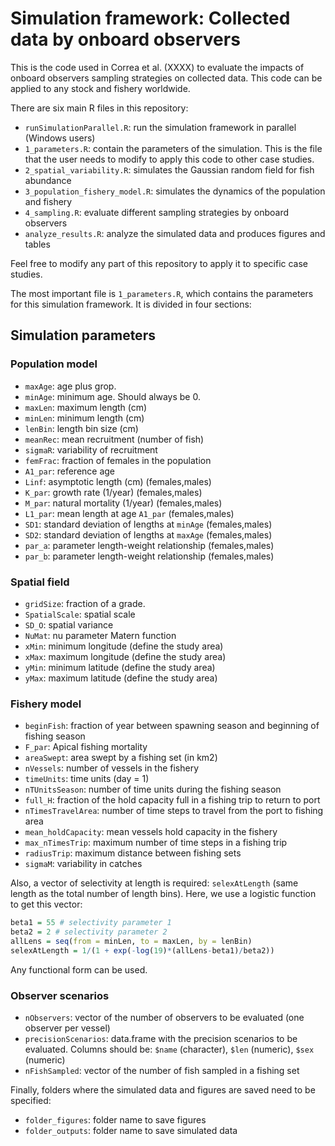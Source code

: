 # Simulation framework: Collected data by onboard observers

This is the code used in Correa et al. (XXXX) to evaluate the impacts 
of onboard observers sampling strategies on collected data. This code 
can be applied to any stock and fishery worldwide. 

There are six main R files in this repository:

-   `runSimulationParallel.R`: run the simulation framework in parallel (Windows users)
-   `1_parameters.R`: contain the parameters of the simulation. This is the file that the user needs to modify to apply this code to other case studies. 
-   `2_spatial_variability.R`: simulates the Gaussian random field for fish abundance
-   `3_population_fishery_model.R`: simulates the dynamics of the population and fishery
-   `4_sampling.R`: evaluate different sampling strategies by onboard observers
-   `analyze_results.R`: analyze the simulated data and produces figures and tables

Feel free to modify any part of this repository to apply it to specific case studies. 

The most important file is `1_parameters.R`, which contains the parameters for this simulation framework. It is divided in four sections:

Simulation parameters
---------------------

### Population model

-   `maxAge`: age plus grop.
-   `minAge`: minimum age. Should always be 0.
-   `maxLen`: maximum length (cm)
-   `minLen`: minimum length (cm)
-   `lenBin`: length bin size (cm)
-   `meanRec`: mean recruitment (number of fish)
-   `sigmaR`: variability of recruitment
-   `femFrac`: fraction of females in the population
-   `A1_par`: reference age
-   `Linf`: asymptotic length (cm) (females,males)
-   `K_par`: growth rate (1/year) (females,males)
-   `M_par`: natural mortality (1/year) (females,males)
-   `L1_par`: mean length at age `A1_par` (females,males)
-   `SD1`: standard deviation of lengths at `minAge` (females,males)
-   `SD2`: standard deviation of lengths at `maxAge` (females,males)
-   `par_a`: parameter length-weight relationship (females,males)
-   `par_b`: parameter length-weight relationship (females,males)

### Spatial field

-   `gridSize`: fraction of a grade.
-   `SpatialScale`: spatial scale
-   `SD_O`: spatial variance
-   `NuMat`: nu parameter Matern function
-   `xMin`: minimum longitude (define the study area)
-   `xMax`: maximum longitude (define the study area)
-   `yMin`: minimum latitude (define the study area)
-   `yMax`: maximum latitude (define the study area)

### Fishery model

-   `beginFish`: fraction of year between spawning season and beginning of fishing season
-   `F_par`: Apical fishing mortality
-   `areaSwept`: area swept by a fishing set (in km2)
-   `nVessels`: number of vessels in the fishery
-   `timeUnits`: time units (day = 1)
-   `nTUnitsSeason`: number of time units during the fishing season
-   `full_H`: fraction of the hold capacity full in a fishing trip to return to port
-   `nTimesTravelArea`: number of time steps to travel from the port to fishing area
-   `mean_holdCapacity`: mean vessels hold capacity in the fishery
-   `max_nTimesTrip`: maximum number of time steps in a fishing trip
-   `radiusTrip`: maximum distance between fishing sets
-   `sigmaM`: variability in catches

Also, a vector of selectivity at length is required: `selexAtLength` (same length as the total number of length bins). Here, we use a logistic function to get this vector:

``` r
beta1 = 55 # selectivity parameter 1
beta2 = 2 # selectivity parameter 2
allLens = seq(from = minLen, to = maxLen, by = lenBin)
selexAtLength = 1/(1 + exp(-log(19)*(allLens-beta1)/beta2)) 
```

Any functional form can be used.

### Observer scenarios

-   `nObservers`: vector of the number of observers to be evaluated (one observer per vessel)
-   `precisionScenarios`: data.frame with the precision scenarios to be evaluated. Columns should be: `$name` (character), `$len` (numeric), `$sex` (numeric)
-   `nFishSampled`: vector of the number of fish sampled in a fishing set

Finally, folders where the simulated data and figures are saved need to be specified:

-   `folder_figures`: folder name to save figures
-   `folder_outputs`: folder name to save simulated data
